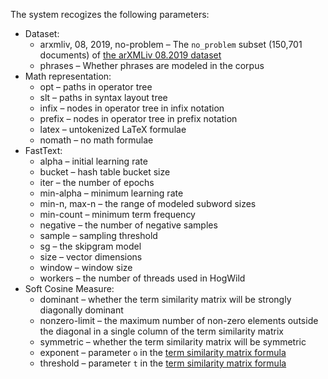 The system recogizes the following parameters:

- Dataset:
  - arxmliv, 08, 2019, no-problem – The `no_problem` subset (150,701 documents) of [the arXMLiv 08.2019 dataset][arxmliv-08-2019]
  - phrases – Whether phrases are modeled in the corpus
- Math representation:
  - opt – paths in operator tree
  - slt – paths in syntax layout tree
  - infix – nodes in operator tree in infix notation
  - prefix – nodes in operator tree in prefix notation
  - latex – untokenized LaTeX formulae
  - nomath – no math formulae
- FastText:
  - alpha – initial learning rate
  - bucket – hash table bucket size
  - iter – the number of epochs
  - min-alpha – minimum learning rate
  - min-n, max-n – the range of modeled subword sizes
  - min-count – minimum term frequency
  - negative – the number of negative samples
  - sample – sampling threshold
  - sg – the skipgram model
  - size – vector dimensions
  - window – window size
  - workers – the number of threads used in HogWild
- Soft Cosine Measure:
  - dominant – whether the term similarity matrix will be strongly diagonally dominant
  - nonzero-limit – the maximum number of non-zero elements outside the diagonal in a single column of the term similarity matrix
  - symmetric – whether the term similarity matrix will be symmetric
  - exponent – parameter `o` in the [term similarity matrix formula][]
  - threshold – parameter `t` in the [term similarity matrix formula][]

 [arxmliv-08-2019]: https://sigmathling.kwarc.info/resources/arxmliv-dataset-082019/
 [term similarity matrix formula]: https://arxiv.org/pdf/2003.05019.pdf#page=4
